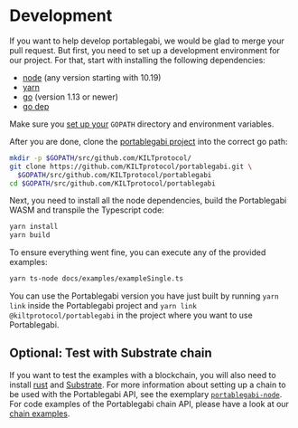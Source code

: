 # Development

If you want to help develop portablegabi, we would be glad to merge your pull request.
But first, you need to set up a development environment for our project.
For that, start with installing the following dependencies:

- [node](https://nodejs.org/en/) (any version starting with 10.19)
- [yarn](https://yarnpkg.com/getting-started)
- [go](https://golang.org/doc/install) (version 1.13 or newer)
- [go dep](https://github.com/golang/dep)

Make sure you [set up your](https://github.com/golang/go/wiki/SettingGOPATH) `GOPATH` directory and environment variables.

After you are done, clone the [portablegabi project](https://github.com/KILTprotocol/portablegabi) into the correct go path:

```bash
mkdir -p $GOPATH/src/github.com/KILTprotocol/
git clone https://github.com/KILTprotocol/portablegabi.git \
  $GOPATH/src/github.com/KILTprotocol/portablegabi
cd $GOPATH/src/github.com/KILTprotocol/portablegabi
```

Next, you need to install all the node dependencies, build the Portablegabi WASM and transpile the Typescript code:

```bash
yarn install
yarn build
```

To ensure everything went fine, you can execute any of the provided examples:

```bash
yarn ts-node docs/examples/exampleSingle.ts
```

You can use the Portablegabi version you have just built by running `yarn link` inside the Portablegabi project and `yarn link @kiltprotocol/portablegabi` in the project where you want to use Portablegabi.

## Optional: Test with Substrate chain

If you want to test the examples with a blockchain, you will also need to install [rust](https://rustup.rs) and [Substrate](https://substrate.dev/docs/en/getting-started/installing-substrate).
For more information about setting up a chain to be used with the Portablegabi API, see the exemplary [`portablegabi-node`](https://github.com/KILTprotocol/portablegabi-node).
For code examples of the Portablegabi chain API, please have a look at our [chain examples](https://github.com/KILTprotocol/portablegabi/tree/develop/docs/examples).
